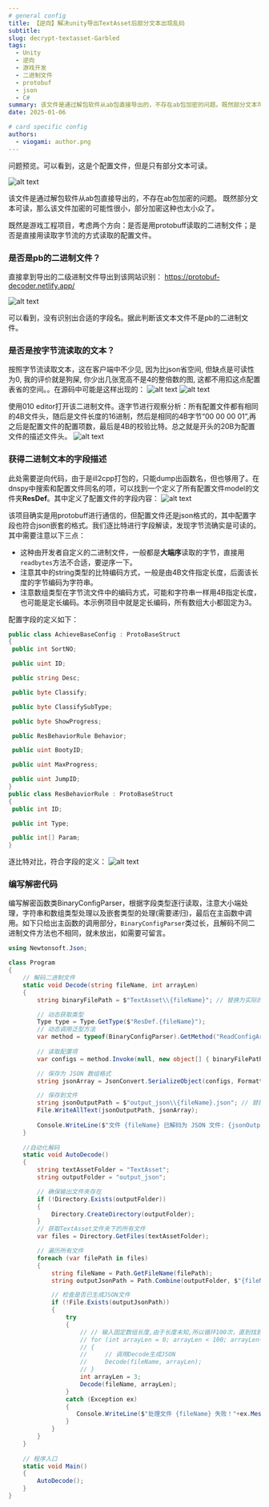 ```yaml
---
# general config
title: 【逆向】解决unity导出TextAsset后部分文本出现乱码
subtitle: 
slug: decrypt-textasset-Garbled
tags: 
  - Unity
  - 逆向
  - 游戏开发
  - 二进制文件
  - protobuf
  - json
  - C#
summary: 该文件是通过解包软件从ab包直接导出的，不存在ab包加密的问题。既然部分文本可读，那么该文件加密的可能性很小，部分加密这种也太小众了。
date: 2025-01-06

# card specific config
authors:
  - viogami: author.png
---
```


问题预览。可以看到，这是个配置文件，但是只有部分文本可读。

![alt text](./1.png)

该文件是通过解包软件从ab包直接导出的，不存在ab包加密的问题。
既然部分文本可读，那么该文件加密的可能性很小，部分加密这种也太小众了。

既然是游戏工程项目，考虑两个方向：是否是用protobuff读取的二进制文件；是否是直接用读取字节流的方式读取的配置文件。

### 是否是pb的二进制文件？

直接拿到导出的二级进制文件导出到该网站识别：
<https://protobuf-decoder.netlify.app/>

![alt text](./2.png)

可以看到，没有识别出合适的字段名。据此判断该文本文件不是pb的二进制文件。

### 是否是按字节流读取的文本？

按照字节流读取文本，这在客户端中不少见, 因为比json省空间, 但缺点是可读性为0, 我的评价就是狗屎, 你少出几张宽高不是4的整倍数的图, 这都不用扣这点配置表省的空间。。在源码中可能是这样出现的：
![alt text](./3.png)
![alt text](4.png)

使用010 editor打开该二进制文件。逐字节进行观察分析：所有配置文件都有相同的4B文件头，随后是文件长度的16进制，然后是相同的4B字节“00 00 00 01”,再之后是配置文件的配置项数，最后是4B的校验比特。总之就是开头的20B为配置文件的描述文件头。
![alt text](5.png)

### 获得二进制文本的字段描述

此处需要逆向代码，由于是ill2cpp打包的，只能dump出函数名，但也够用了。在dnspy中搜索和配置文件同名的项，可以找到一个定义了所有配置文件model的文件夹**ResDef**。其中定义了配置文件的字段内容：
![alt text](6.png)

该项目确实是用protobuff进行通信的，但配置文件还是json格式的，其中配置字段也符合json嵌套的格式。我们逐比特进行字段解读，发现字节流确实是可读的。其中需要注意以下三点：

- 这种由开发者自定义的二进制文件，一般都是**大端序**读取的字节，直接用`readbytes`方法不合适，要逆序一下。
- 注意其中的string类型的比特编码方式，一般是由4B文件指定长度，后面该长度的字节编码为字符串。
- 注意数组类型在字节流文件中的编码方式，可能和字符串一样用4B指定长度，也可能是定长编码。本示例项目中就是定长编码，所有数组大小都固定为3。

配置字段的定义如下：

```csharp
public class AchieveBaseConfig : ProtoBaseStruct
{
 public int SortNO;

 public uint ID;

 public string Desc;

 public byte Classify;

 public byte ClassifySubType;

 public byte ShowProgress;

 public ResBehaviorRule Behavior;

 public uint BootyID;

 public uint MaxProgress;

 public uint JumpID;
}
public class ResBehaviorRule : ProtoBaseStruct
{
 public int ID;

 public int Type;

 public int[] Param;
}

```

逐比特对比，符合字段的定义：
![alt text](7.png)

### 编写解密代码

编写解密函数类BinaryConfigParser，根据字段类型逐行读取，注意大小端处理，字符串和数组类型处理以及嵌套类型的处理(需要递归)，最后在主函数中调用。如下只给出主函数的调用部分，`BinaryConfigParser`类过长，且解码不同二进制文件方法也不相同，就未放出，如需要可留言。

```csharp
using Newtonsoft.Json;

class Program
{
    // 解码二进制文件
    static void Decode(string fileName, int arrayLen)
    {
        string binaryFilePath = $"TextAsset\\{fileName}"; // 替换为实际的二进制文件路径

        // 动态获取类型
        Type type = Type.GetType($"ResDef.{fileName}");
        // 动态调用泛型方法
        var method = typeof(BinaryConfigParser).GetMethod("ReadConfigArray").MakeGenericMethod(type);
        
        // 读取配置项
        var configs = method.Invoke(null, new object[] { binaryFilePath, arrayLen });

        // 保存为 JSON 数组格式
        string jsonArray = JsonConvert.SerializeObject(configs, Formatting.Indented);

        // 保存到文件
        string jsonOutputPath = $"output_json\\{fileName}.json"; // 替换为实际的 JSON 要存放的文件路径
        File.WriteAllText(jsonOutputPath, jsonArray);
        
        Console.WriteLine($"文件 {fileName} 已解码为 JSON 文件: {jsonOutputPath}");
    }
    
    //自动化解码
    static void AutoDecode()
    {
        string textAssetFolder = "TextAsset";
        string outputFolder = "output_json";

        // 确保输出文件夹存在
        if (!Directory.Exists(outputFolder))
        {
            Directory.CreateDirectory(outputFolder);
        }
        // 获取TextAsset文件夹下的所有文件
        var files = Directory.GetFiles(textAssetFolder);

        // 遍历所有文件
        foreach (var filePath in files)
        {
            string fileName = Path.GetFileName(filePath);
            string outputJsonPath = Path.Combine(outputFolder, $"{fileName}.json");

            // 检查是否已生成JSON文件
            if (!File.Exists(outputJsonPath))
            {
                try
                {
                    // // 输入固定数组长度,由于长度未知,所以循环100次，直到找到正确的长度
                    // for (int arrayLen = 0; arrayLen < 100; arrayLen++)
                    // {
                    //     // 调用Decode生成JSON
                    //     Decode(fileName, arrayLen);
                    // }
                    int arrayLen = 3;
                    Decode(fileName, arrayLen);
                }
                catch (Exception ex)
                {
                   Console.WriteLine($"处理文件 {fileName} 失败！"+ex.Message);
                }
            }
        }
    }
    
    // 程序入口
    static void Main()
    { 
        AutoDecode();
    }
}

```

<script src="https://giscus.app/client.js"
        data-repo="viogami/blog"
        data-repo-id="R_kgDOORWDyA"
        data-category="Announcements"
        data-category-id="DIC_kwDOORWDyM4Conxc"
        data-mapping="pathname"
        data-strict="0"
        data-reactions-enabled="1"
        data-emit-metadata="0"
        data-input-position="top"
        data-theme="preferred_color_scheme"
        data-lang="zh-CN"
        crossorigin="anonymous"
        async>
</script>
